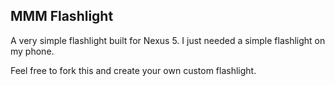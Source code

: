 ## MMM Flashlight

A very simple flashlight built for Nexus 5. I just needed a simple flashlight on my phone.

Feel free to fork this and create your own custom flashlight.